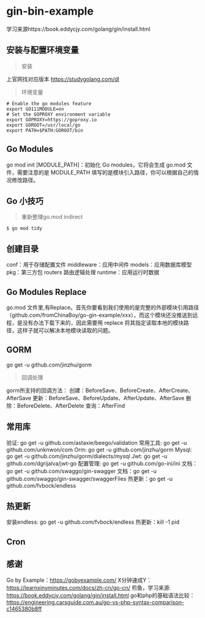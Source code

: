 # gin-bin-example
学习来源https://book.eddycjy.com/golang/gin/install.html

## 安装与配置环境变量
> 安装

上官网找对应版本 https://studygolang.com/dl

> 环境变量

```
# Enable the go modules feature
export GO111MODULE=on
# Set the GOPROXY environment variable
export GOPROXY=https://goproxy.io
export GOROOT=/usr/local/go
export PATH=$PATH:GOROOT/bin
```

## Go Modules
go mod init [MODULE_PATH]：初始化 Go modules，它将会生成 go.mod 文件，需要注意的是 MODULE_PATH 填写的是模块引入路径，你可以根据自己的情况修改路径。

## Go 小技巧
> 重新整理go.mod indirect

```
$ go mod tidy
```
## 创建目录
conf：用于存储配置文件
middleware：应用中间件
models：应用数据库模型
pkg：第三方包
routers 路由逻辑处理
runtime：应用运行时数据

## Go Modules Replace
 go.mod 文件里,有Replace。首先你要看到我们使用的是完整的外部模块引用路径（github.com/fromChinaBoy/go-gin-example/xxx），而这个模块还没推送到远程，是没有办法下载下来的，因此需要用 replace 将其指定读取本地的模块路径，这样子就可以解决本地模块读取的问题。

## GORM
go get -u github.com/jinzhu/gorm

> 回调处理

gorm所支持的回调方法：
创建：BeforeSave、BeforeCreate、AfterCreate、AfterSave
更新：BeforeSave、BeforeUpdate、AfterUpdate、AfterSave
删除：BeforeDelete、AfterDelete
查询：AfterFind

## 常用库
验证: go get -u github.com/astaxie/beego/validation
常用工具: go get -u github.com/unknwon/com
Orm: go get -u github.com/jinzhu/gorm
Mysql: go get -u github.com/jinzhu/gorm/dialects/mysql
Jwt: go get -u github.com/dgrijalva/jwt-go
配置管理: go get -u github.com/go-ini/ini
文档：go get -u github.com/swaggo/gin-swagger
文档：go get -u github.com/swaggo/gin-swagger/swaggerFiles
热更新：go get -u github.com/fvbock/endless

## 热更新
安装endless: go get -u github.com/fvbock/endless
热更新：kill -1 pid

## Cron

## 感谢
Go by Example：https://gobyexample.com/
X分钟速成Y：https://learnxinyminutes.com/docs/zh-cn/go-cn/
煎鱼，学习来源: https://book.eddycjy.com/golang/gin/install.html
go和php的基础语法比较：https://engineering.carsguide.com.au/go-vs-php-syntax-comparison-c1465380b8ff